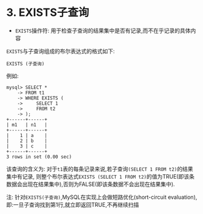 # 3. EXISTS子查询

- `EXISTS`操作符: 用于检查子查询的结果集中是否有记录,而不在乎记录的具体内容

`EXISTS`与子查询组成的布尔表达式的格式如下:

```
EXISTS (子查询)
```

例如:

```
mysql> SELECT *
    -> FROM t1
    -> WHERE EXISTS (
    ->     SELECT 1
    ->     FROM t2
    -> );
+------+------+
| m1   | n1   |
+------+------+
|    1 | a    |
|    2 | b    |
|    3 | c    |
+------+------+
3 rows in set (0.00 sec)
```

该查询的含义为: 对于`t1`表的每条记录来说,若子查询`(SELECT 1 FROM t2)`的结果集中有记录,
则整个布尔表达式`EXISTS (SELECT 1 FROM t2)`的值为TRUE(即该条数据会出现在结果集中),否则为FALSE(即该条数据不会出现在结果集中).

注: 针对`EXISTS(子查询)`,MySQL在实现上会做短路优化(short-circuit evaluation),即:一旦子查询找到第1行,就立即返回TRUE,不再继续扫描
